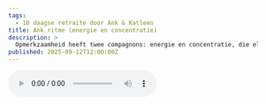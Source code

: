 ```yaml
---
tags:
  - 10 daagse retraite door Ank & Katleen
title: Ank ritme (energie en concentratie)
description: >
  Opmerkzaamheid heeft twee compagnons: energie en concentratie, die elkaar in balans houden
published: 2025-09-12T12:00:00Z
---
```


<audio controls class="w-full">
  <source src="/lezingen/Lezing Ank ritme Maanhoeve aug 25.m4a" type="audio/mpeg" />
</audio>
